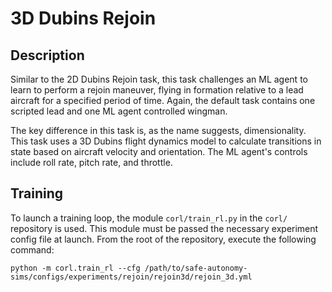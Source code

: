 # 3D Dubins Rejoin

## Description

Similar to the 2D Dubins Rejoin task, this task challenges an ML agent to learn to perform a rejoin maneuver,
flying in formation relative to a lead aircraft for a specified period of time. 
Again, the default task contains one scripted lead and one ML agent controlled wingman.

The key difference in this task is, as the name suggests, dimensionality.
This task uses a 3D Dubins flight dynamics model to calculate
transitions in state based on aircraft velocity and orientation. 
The ML agent's controls include roll rate, pitch rate, and throttle. 


## Training

To launch a training loop, the module `corl/train_rl.py` in the `corl/` repository 
is used. This module must be passed the necessary experiment config file at launch. 
From the root of the repository, execute the following command:

```commandline
python -m corl.train_rl --cfg /path/to/safe-autonomy-sims/configs/experiments/rejoin/rejoin3d/rejoin_3d.yml
```